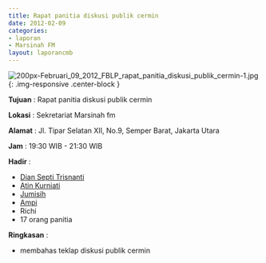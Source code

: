 ```yaml
---
title: Rapat panitia diskusi publik cermin
date: 2012-02-09
categories:
- laporan
- Marsinah FM
layout: laporancmb
---
```



![200px-Februari_09_2012_FBLP_rapat_panitia_diskusi_publik_cermin-1.jpg](/uploads/200px-Februari_09_2012_FBLP_rapat_panitia_diskusi_publik_cermin-1.jpg){: .img-responsive .center-block }


**Tujuan** : Rapat panitia diskusi publik cermin

**Lokasi** : Sekretariat Marsinah fm

**Alamat** : Jl. Tipar Selatan XII, No.9, Semper Barat, Jakarta Utara

**Jam** : 19:30 WIB - 21:30 WIB

**Hadir** : 
* [Dian Septi Trisnanti](http://wiki.ciptamedia.org/wiki/Dian_Septi_Trisnanti)
* [Atin Kurniati](http://wiki.ciptamedia.org/wiki/Atin_Kurniati)
* [Jumisih](http://wiki.ciptamedia.org/wiki/Jumisih)
* [Ampi](http://wiki.ciptamedia.org/wiki/Ampi)
* Richi
* 17 orang panitia 

**Ringkasan** : 
* membahas teklap diskusi publik cermin
